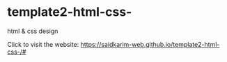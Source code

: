 # template2-html-css-
html &amp; css design


Click to visit the website: https://saidkarim-web.github.io/template2-html-css-/#

